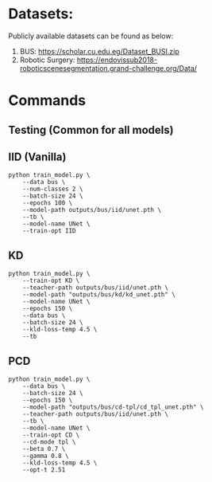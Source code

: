 # Datasets:
Publicly available datasets can be found as below: <br>
1. BUS: https://scholar.cu.edu.eg/Dataset_BUSI.zip <br>
2. Robotic Surgery: https://endovissub2018-roboticscenesegmentation.grand-challenge.org/Data/ <br>


# Commands
## Testing (Common for all models)

## IID (Vanilla)

```shell
python train_model.py \
    --data bus \
    --num-classes 2 \
    --batch-size 24 \
    --epochs 100 \
    --model-path outputs/bus/iid/unet.pth \
    --tb \
    --model-name UNet \
    --train-opt IID
```

## KD

```shell
python train_model.py \
    --train-opt KD \
    --teacher-path outputs/bus/iid/unet.pth \
    --model-path "outputs/bus/kd/kd_unet.pth" \
    --model-name UNet \
    --epochs 150 \
    --data bus \
    --batch-size 24 \
    --kld-loss-temp 4.5 \
    --tb
```

## PCD

```shell
python train_model.py \
    --data bus \
    --batch-size 24 \
    --epochs 150 \
    --model-path "outputs/bus/cd-tpl/cd_tpl_unet.pth" \
    --teacher-path outputs/bus/iid/unet.pth \
    --tb \
    --model-name UNet \
    --train-opt CD \
    --cd-mode tpl \
    --beta 0.7 \
    --gamma 0.8 \
    --kld-loss-temp 4.5 \
    --opt-t 2.51
```
